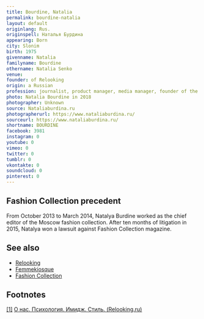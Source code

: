 ```yaml
---
title: Bourdine, Natalia
permalink: bourdine-natalia
layout: default
originlang: Rus.
originspell: Наталья Бурдина
appearing: Born
city: Slonim
birth: 1975
givenname: Natalia
familyname: Bourdine
othername: Natalia Senko
venue:
founder: of Relooking
origin: a Russian
profession: journalist, product manager, media manager, founder of the Relooking site
photo: Natalia Bourdine in 2018
photographer: Unknown
source: Nataliaburdina.ru
photographerurl: https://www.nataliaburdina.ru/
sourceurl: https://www.nataliaburdina.ru/
shortname: BOURDINE
facebook: 3981
instagram: 0
youtube: 0
vimeo: 0
twitter: 0
tumblr: 0
vkontakte: 0
soundcloud: 0
pinterest: 0
---
```



## Fashion Collection precedent

From October 2013 to March 2014, Natalya Burdine worked as the chief editor of the Moscow fashion collection. After ten months of litigation in 2015, Natalya won a lawsuit against Fashion Collection magazine.

## See also

+ [Relooking](relooking)
+ [Femmekiosque](femmekiosque)
+ [Fashion Collection](fashion-collection)

## Footnotes

[[1]](#a1) <span id="f1"></span> [О нас. Психология. Имидж. Стиль. (Relooking.ru)](https://www.relooking.ru/)
